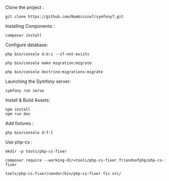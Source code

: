 
Clone the project :

    git clone https://github.com/Nambinina7/symfony7.git

Installing Components :

    composer install

Configure database:

    php bin/console d:d:c --if-not-exists

    php bin/console make migration:migrate

    php bin/console doctrine:migrations:migrate

Launching the Symfony server:

    symfony run serve

Install & Build Assets:

    npm install
    npm run dev

Add fixtures :

    php bin/console d:f:l

Use php-cs :

    mkdir -p tools/php-cs-fixer

    composer require --working-dir=tools/php-cs-fixer friendsofphp/php-cs-fixer

    tools/php-cs-fixer/vendor/bin/php-cs-fixer fix src/

 

